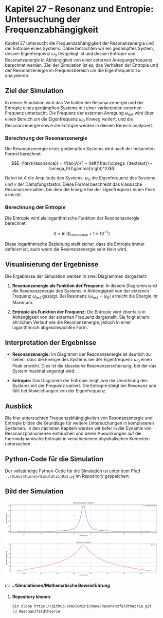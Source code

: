 # Kapitel 27 – Resonanz und Entropie: Untersuchung der Frequenzabhängigkeit

Kapitel 27 untersucht die Frequenzabhängigkeit der Resonanzenergie und der Entropie eines Systems. Dabei betrachten wir ein gedämpftes System, dessen Eigenfrequenz $\omega_0$ festgelegt ist und dessen Entropie und Resonanzenergie in Abhängigkeit von einer externen Anregungsfrequenz berechnet werden. Ziel der Simulation ist es, das Verhalten der Entropie und der Resonanzenergie im Frequenzbereich um die Eigenfrequenz zu analysieren.

## Ziel der Simulation

In dieser Simulation wird das Verhalten der Resonanzenergie und der Entropie eines gedämpften Systems mit einer variierenden externen Frequenz untersucht. Die Frequenz der externen Anregung $\omega_{\text{ext}}$ wird über einen Bereich um die Eigenfrequenz $\omega_0$ hinweg variiert, und die Resonanzenergie sowie die Entropie werden in diesem Bereich analysiert.

### Berechnung der Resonanzenergie

Die Resonanzenergie eines gedämpften Systems wird nach der bekannten Formel berechnet:

$$E_{\text{resonance}} = \frac{A}{1 + \left(\frac{\omega_{\text{ext}} - \omega_0}{\gamma}\right)^2}$$

Dabei ist $A$ die Amplitude des Systems, $\omega_0$ die Eigenfrequenz des Systems und $\gamma$ der Dämpfungsfaktor. Diese Formel beschreibt das klassische Resonanzverhalten, bei dem die Energie bei der Eigenfrequenz einen Peak erreicht.

### Berechnung der Entropie

Die Entropie wird als logarithmische Funktion der Resonanzenergie berechnet:

$$S = \ln(E_{\text{resonance}} + 1 \times 10^{-5})$$

Diese logarithmische Beziehung stellt sicher, dass die Entropie immer definiert ist, auch wenn die Resonanzenergie sehr klein wird.

## Visualisierung der Ergebnisse

Die Ergebnisse der Simulation werden in zwei Diagrammen dargestellt:

1. **Resonanzenergie als Funktion der Frequenz:** In diesem Diagramm wird die Resonanzenergie des Systems in Abhängigkeit von der externen Frequenz $\omega_{\text{ext}}$ gezeigt. Bei Resonanz ($\omega_{\text{ext}} = \omega_0$) erreicht die Energie ihr Maximum.
   
2. **Entropie als Funktion der Frequenz:** Die Entropie wird ebenfalls in Abhängigkeit von der externen Frequenz dargestellt. Sie folgt einem ähnlichen Verlauf wie die Resonanzenergie, jedoch in einer logarithmisch abgeschwächten Form.

## Interpretation der Ergebnisse

- **Resonanzenergie:** Im Diagramm der Resonanzenergie ist deutlich zu sehen, dass die Energie des Systems bei der Eigenfrequenz $\omega_0$ einen Peak erreicht. Dies ist die klassische Resonanzerscheinung, bei der das System maximal angeregt wird.
  
- **Entropie:** Das Diagramm der Entropie zeigt, wie die Unordnung des Systems mit der Frequenz variiert. Die Entropie steigt bei Resonanz und fällt bei Abweichungen von der Eigenfrequenz.

## Ausblick

Die hier untersuchten Frequenzabhängigkeiten von Resonanzenergie und Entropie bilden die Grundlage für weitere Untersuchungen in komplexeren Systemen. In den nächsten Kapiteln werden wir tiefer in die Dynamik von Resonanzphänomenen eintauchen und deren Auswirkungen auf die thermodynamische Entropie in verschiedenen physikalischen Kontexten untersuchen.

## Python-Code für die Simulation

Der vollständige Python-Code für die Simulation ist unter dem Pfad `../Simulationen/Simulation013.py` im Repository gespeichert.

## Bild der Simulation

![Simulation 013](Bilder/Simulation013.png)

👉 **../Simulationen/Mathematische Beweisführung**

1. **Repository klonen**:  
   ```bash
   git clone https://github.com/DominicRene/Resonanzfeldtheorie.git
   cd Resonanzfeldtheorie